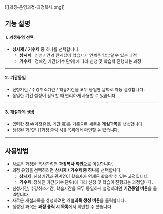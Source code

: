 ![[과정-운영과정-과정복사.png]]

## 기능 설명

#### 1. **과정유형 선택**
- **상시제 / 기수제** 중 하나를 선택합니다.  
  - **상시제** : 신청기간과 관계없이 학습자가 언제든 학습할 수 있는 과정  
  - **기수제** : 정해진 기간(기수 단위)에 따라 신청 및 학습이 진행되는 과정  

---

#### 2. **기간동일**
- 신청기간 / 수강취소기간 / 학습기간을 모두 동일한 날짜로 자동 설정합니다.  
- 동일한 기간 설정이 필요할 때 편리하게 사용할 수 있습니다.  

---

#### 3. **개설과목 생성**
- 입력한 정보(과정유형, 기간 등)를 기준으로 새로운 **개설과목**을 생성합니다.  
- 생성된 과목은 [[과정 클릭 시]] 목록에서 확인할 수 있습니다.  

***
## 사용방법
- 새로운 과정을 복사하려면 **과정복사 화면**으로 이동합니다.  
- 과정 유형을 선택하려면 **상시제 / 기수제 중 하나**를 선택합니다.  
  - **상시제**: 신청기간과 관계없이 학습자가 언제든 학습할 수 있는 과정입니다.  
  - **기수제**: 정해진 기간(기수 단위)에 따라 신청 및 학습이 진행되는 과정입니다.  
- 신청기간, 수강취소기간, 학습기간을 모두 동일하게 설정하려면 **기간동일 버튼**을 클릭합니다.  
- 새로운 개설과목을 생성하려면 **개설과목 생성 버튼**을 클릭합니다.  
- 생성된 과목은 **과정 클릭 시 목록**에서 확인할 수 있습니다.  


